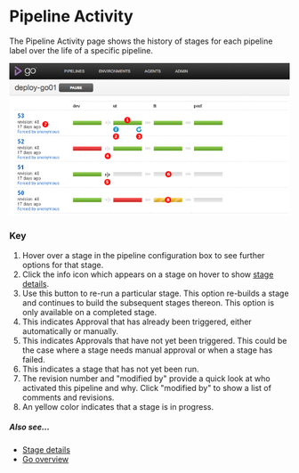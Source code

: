 # Pipeline Activity

The Pipeline Activity page shows the history of stages for each pipeline label over the life of a specific pipeline.

![Pipeline Activity Page](../resources/images/PipelineActivity.png)

### Key

1.  Hover over a stage in the pipeline configuration box to see further options for that stage.
2.  Click the info icon which appears on a stage on hover to show [stage details](../navigation/stage_details_page.md).
3.  Use this button to re-run a particular stage. This option re-builds a stage and continues to build the subsequent stages thereon. This option is only available on a completed stage.
4.  This indicates Approval that has already been triggered, either automatically or manually.
5.  This indicates Approvals that have not yet been triggered. This could be the case where a stage needs manual approval or when a stage has failed.
6.  This indicates a stage that has not yet been run.
7.  The revision number and "modified by" provide a quick look at who activated this pipeline and why. Click "modified by" to show a list of comments and revisions.
8.  An yellow color indicates that a stage is in progress.

##### Also see...

-   [Stage details](../navigation/stage_details_page.md)
-   [Go overview](../introduction/index.md)